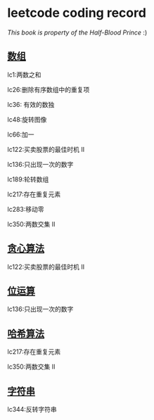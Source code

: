 # leetcode coding record

*This book is property of the Half-Blood Prince* :)

## [数组](./数组/)

lc1:两数之和

lc26:删除有序数组中的重复项 

lc36: 有效的数独

lc48:旋转图像

lc66:加一

lc122:买卖股票的最佳时机 II

lc136:只出现一次的数字

lc189:轮转数组

lc217:存在重复元素

lc283:移动零

lc350:两数交集 II

## [贪心算法](./贪心/)

lc122:买卖股票的最佳时机 II 

## [位运算](./位运算/)

lc136:只出现一次的数字

## [哈希算法](./哈希/)

lc217:存在重复元素

lc350:两数交集 II

## [字符串](./字符串/)

lc344:反转字符串